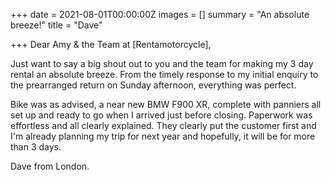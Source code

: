 +++
date = 2021-08-01T00:00:00Z
images = []
summary = "An absolute breeze!"
title = "Dave"

+++
Dear Amy & the Team at \[Rentamotorcycle\],

Just want to say a big shout out to you and the team for making my 3 day rental an absolute breeze. From the timely response to my initial enquiry to the prearranged return on Sunday afternoon, everything was perfect.

Bike was as advised, a near new BMW F900 XR, complete with panniers all set up and ready to go when I arrived just before closing. Paperwork was effortless and all clearly explained. They clearly put the customer first and I'm already planning my trip for next year and hopefully, it will be for more than 3 days.

Dave from London.